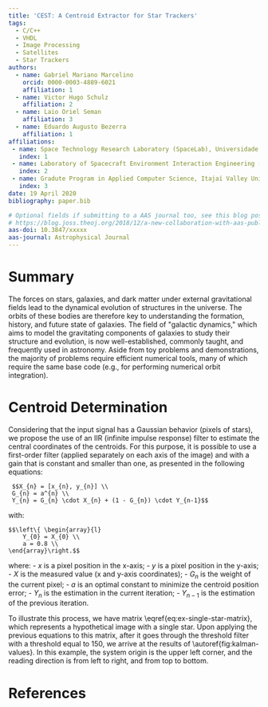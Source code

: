 ```yaml
---
title: 'CEST: A Centroid Extractor for Star Trackers'
tags:
  - C/C++
  - VHDL
  - Image Processing
  - Satellites
  - Star Trackers
authors:
  - name: Gabriel Mariano Marcelino
    orcid: 0000-0003-4889-6021
    affiliation: 1
  - name: Victor Hugo Schulz
    affiliation: 2
  - name: Laio Oriel Seman
    affiliation: 3
  - name: Eduardo Augusto Bezerra
    affiliation: 1
affiliations:
 - name: Space Technology Research Laboratory (SpaceLab), Universidade Federal de Santa Catarina
   index: 1
 - name: Laboratory of Spacecraft Environment Interaction Engineering (LaSEINE), Kyushu Institute of Technology
   index: 2
 - name: Gradute Program in Applied Computer Science, Itajaí Valley University (UNIVALI)
   index: 3
date: 19 April 2020
bibliography: paper.bib

# Optional fields if submitting to a AAS journal too, see this blog post:
# https://blog.joss.theoj.org/2018/12/a-new-collaboration-with-aas-publishing
aas-doi: 10.3847/xxxxx
aas-journal: Astrophysical Journal
---
```


# Summary

The forces on stars, galaxies, and dark matter under external gravitational
fields lead to the dynamical evolution of structures in the universe. The orbits
of these bodies are therefore key to understanding the formation, history, and
future state of galaxies. The field of "galactic dynamics," which aims to model
the gravitating components of galaxies to study their structure and evolution,
is now well-established, commonly taught, and frequently used in astronomy.
Aside from toy problems and demonstrations, the majority of problems require
efficient numerical tools, many of which require the same base code (e.g., for
performing numerical orbit integration).

# Centroid Determination

Considering that the input signal has a Gaussian behavior (pixels of stars), we propose the use of an IIR (infinite impulse response) filter to estimate the central coordinates of the centroids. For this purpose, it is possible to use a first-order filter (applied separately on each axis of the image) and with a gain that is constant and smaller than one, as presented in the following equations:

     $$X_{n} = [x_{n}, y_{n}] \\
     G_{n} = a^{n} \\
     Y_{n} = G_{n} \cdot X_{n} + (1 - G_{n}) \cdot Y_{n-1}$$

with:

    $$\left\{ \begin{array}{l}
        Y_{0} = X_{0} \\
        a = 0.8 \\
    \end{array}\right.$$

where:
    - $x$ is a pixel position in the x-axis;
    - $y$ is a pixel position in the y-axis;
    - $X$ is the measured value (x and y-axis coordinates);
    - $G_{n}$ is the weight of the current pixel;
    - $a$ is an optimal constant to minimize the centroid position error;
    - $Y_{n}$ is the estimation in the current iteration;
    - $Y_{n-1}$ is the estimation of the previous iteration.

To illustrate this process, we have matrix \eqref{eq:ex-single-star-matrix}, which represents a hypothetical image with a single star. Upon applying the previous equations to this matrix, after it goes through the threshold filter with a threshold equal to 150, we arrive at the results of \autoref{fig:kalman-values}. In this example, the system origin is the upper left corner, and the reading direction is from left to right, and from top to bottom.

# References
